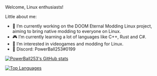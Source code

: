 
Welcome, Linux enthusiasts!

Little about me:

* :telescope: I’m currently working on the DOOM Eternal Modding Linux project, aiming to bring native modding to everyone on Linux.
* :video_game: I’m currently learning a lot of languages like C++, Rust and C#.
* :thinking: I’m interested in videogames and modding for Linux.
* :banana: Discord: PowerBall253#0199



[![PowerBall253's GitHub stats](https://github-readme-stats.vercel.app/api?username=PowerBall253&show_icons=true&theme=radical)](https://github.com/anuraghazra/github-readme-stats)

[![Top Languages](https://github-readme-stats.vercel.app/api/top-langs/?username=PowerBall253&layout=compact&theme=radical)](https://github.com/anuraghazra/github-readme-stats)
